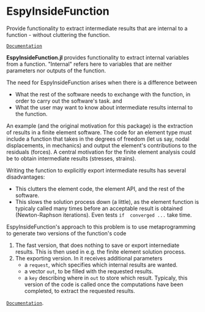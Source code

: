 # EspyInsideFunction
Provide functionality to extract intermediate results that are internal to a function - without cluttering the function.

[`Documentation`](https://github.com/PhilippeMaincon/EspyInsideFunction.jl/blob/master/docs/build/index.html)

**EspyInsideFunction.jl** provides functionality to extract internal variables from a function.
"Internal" refers here to variables that are neither parameters nor outputs of the function.

The need for EspyInsideFunction arises when there is a difference between
- What the rest of the software needs to exchange with the function, in order to
  carry out the software's task.
and
- What the user may want to know about intermediate results internal to the function.

An example (and the original motivation for this package) is the extraction of results in
a finite element software. The code for an element type must include a function that takes in
the degrees of freedom (let us say, nodal displacements, in mechanics) and output the element's
contributions to the residuals (forces). A central motivation for the finite element
analysis could be to obtain intermediate results (stresses, strains).

Writing the function to explicitly export intermediate results has several disadvantages:
- This clutters the element code, the element API, and the rest of the software.
- This slows the solution process down (a little), as the element function is typicaly called many
  times before an acceptable result is obtained (Newton-Raphson iterations). Even
  tests  `if  converged ...` take time.

EspyInsideFunction's approach to this problem is to use metaprogramming to generate two versions of the
function's code
1. The fast version, that does nothing to save or export internediate results.  This is then
   used in e.g. the finite element solution process.
2. The exporting version.  In it receives additional parameters
   - a `request`, which specifies which internal results are wanted.
   - a vector `out`, to be filled with the requested results.
   - a `key` describing where in `out` to store which result.
   Typicaly, this version of the code is called once the computations have been completed, to extract
   the requested results.

[`Documentation`](https://github.com/PhilippeMaincon/EspyInsideFunction.jl/blob/master/docs/build/index.html).
